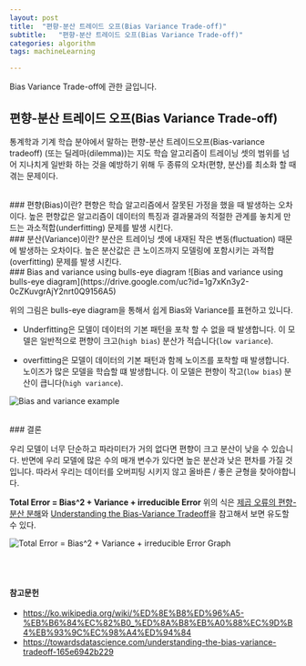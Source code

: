 ```yaml
---
layout: post
title:  "편향-분산 트레이드 오프(Bias Variance Trade-off)"
subtitle:   "편향-분산 트레이드 오프(Bias Variance Trade-off)"
categories: algorithm
tags: machineLearning

---
```


Bias Variance Trade-off에 관한 글입니다.


## 편향-분산 트레이드 오프(Bias Variance Trade-off)

통계학과 기계 학습 분야에서 말하는 편향-분산 트레이드오프(Bias-variance tradeoff) (또는 딜레마(dilemma))는 지도 학습 알고리즘이 트레이닝 셋의 범위를 넘어 지나치게 일반화 하는 것을 예방하기 위해 두 종류의 오차(편향, 분산)를 최소화 할 때 겪는 문제이다.

<br>
### 편향(Bias)이란?
편향은 학습 알고리즘에서 잘못된 가정을 했을 때 발생하는 오차이다. 높은 편향값은 알고리즘이 데이터의 특징과 결과물과의 적절한 관계를 놓치게 만드는 과소적합(underfitting) 문제를 발생 시킨다.

<br>
### 분산(Variance)이란?
분산은 트레이닝 셋에 내재된 작은 변동(fluctuation) 때문에 발생하는 오차이다. 높은 분산값은 큰 노이즈까지 모델링에 포함시키는 과적합(overfitting) 문제를 발생 시킨다.

<br>
### Bias and variance using bulls-eye diagram
![Bias and variance using bulls-eye diagram](https://drive.google.com/uc?id=1g7xKn3y2-0cZKuvgrAjY2nrt0Q9156A5)

위의 그림은 bulls-eye diagram을 통해서 쉽게 Bias와 Variance를 표현하고 있니다.

* Underfitting은 모델이 데이터의 기본 패턴을 포착 할 수 없을 때 발생합니다. 이 모델은 일반적으로 편향이 크고(`high bias`) 분산가 적습니다(`low variance`).

* overfitting은 모델이 데이터의 기본 패턴과 함께 노이즈를 포착할 때 발생합니다. 노이즈가 많은 모델을 학습할 떄 발생합니다. 이 모델은 편향이 작고(`low bias`) 분산이 큽니다(`high variance`).

![Bias and variance example](https://drive.google.com/uc?id=1t8cBVneRauDc0z6iY-G4Slj2cd470-EC)

<br>
### 결론

우리 모델이 너무 단순하고 파라미터가 거의 없다면 편향이 크고 분산이 낮을 수 있습니다.
반면에 우리 모델에 많은 수의 매개 변수가 있다면 높은 분산과 낮은 편차를 가질 것입니다.
따라서 우리는 데이터를 오버피팅 시키지 않고 올바른 / 좋은 균형을 찾아야합니다.

**Total Error = Bias^2 + Variance + irreducible Error**
 위의 식은 [제곱 오류의 편향-분산 분해](https://ko.wikipedia.org/wiki/%ED%8E%B8%ED%96%A5-%EB%B6%84%EC%82%B0_%ED%8A%B8%EB%A0%88%EC%9D%B4%EB%93%9C%EC%98%A4%ED%94%84)와 [Understanding the Bias-Variance Tradeoff](https://towardsdatascience.com/understanding-the-bias-variance-tradeoff-165e6942b229)을 참고해서 보면 유도할 수 있다.

![Total Error = Bias^2 + Variance + irreducible Error Graph](https://drive.google.com/uc?id=1fkUZqaqV6HDF04lpTwP9tPft6Vaxv4AX)







 <br><br>
 #### 참고문헌
 * https://ko.wikipedia.org/wiki/%ED%8E%B8%ED%96%A5-%EB%B6%84%EC%82%B0_%ED%8A%B8%EB%A0%88%EC%9D%B4%EB%93%9C%EC%98%A4%ED%94%84
* https://towardsdatascience.com/understanding-the-bias-variance-tradeoff-165e6942b229

